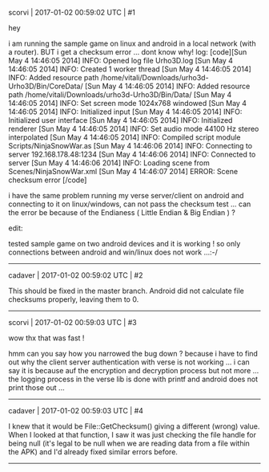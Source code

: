 scorvi | 2017-01-02 00:59:02 UTC | #1

hey

i am running the sample game on linux and android in a local network (with a router). BUT i get a checksum error ... dont know why! 
log: 
[code][Sun May  4 14:46:05 2014] INFO: Opened log file Urho3D.log
[Sun May  4 14:46:05 2014] INFO: Created 1 worker thread
[Sun May  4 14:46:05 2014] INFO: Added resource path /home/vitali/Downloads/urho3d-Urho3D/Bin/CoreData/
[Sun May  4 14:46:05 2014] INFO: Added resource path /home/vitali/Downloads/urho3d-Urho3D/Bin/Data/
[Sun May  4 14:46:05 2014] INFO: Set screen mode 1024x768 windowed
[Sun May  4 14:46:05 2014] INFO: Initialized input
[Sun May  4 14:46:05 2014] INFO: Initialized user interface
[Sun May  4 14:46:05 2014] INFO: Initialized renderer
[Sun May  4 14:46:05 2014] INFO: Set audio mode 44100 Hz stereo interpolated
[Sun May  4 14:46:05 2014] INFO: Compiled script module Scripts/NinjaSnowWar.as
[Sun May  4 14:46:06 2014] INFO: Connecting to server 192.168.178.48:1234
[Sun May  4 14:46:06 2014] INFO: Connected to server
[Sun May  4 14:46:06 2014] INFO: Loading scene from Scenes/NinjaSnowWar.xml
[Sun May  4 14:46:07 2014] ERROR: Scene checksum error
[/code]

i have the same problem running my verse server/client on android and connecting to it on linux/windows, can not pass the checksum test ...
can the error be because of the Endianess ( Little Endian & Big Endian ) ?

edit:

tested  sample game on two android devices and it is working !  so only connections between android and win/linux does not work ...:-/

-------------------------

cadaver | 2017-01-02 00:59:02 UTC | #2

This should be fixed in the master branch. Android did not calculate file checksums properly, leaving them to 0.

-------------------------

scorvi | 2017-01-02 00:59:03 UTC | #3

wow thx that was fast ! 

hmm can you say how you narrowed the bug down ? because i have to find out why the client server authentication with verse is not working ... i can say it is because auf the encryption and decryption process but not more ... the logging process in the verse lib is done with printf and android does not print those out ...

-------------------------

cadaver | 2017-01-02 00:59:03 UTC | #4

I knew that it would be File::GetChecksum() giving a different (wrong) value. When I looked at that function, I saw it was just checking the file handle for being null (it's legal to be null when we are reading data from a file within the APK) and I'd already fixed similar errors before.

-------------------------

